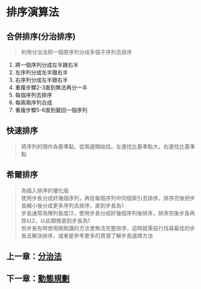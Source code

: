 # 排序演算法

## 合併排序(分治排序)

> 利用分治法把一個原序列分成多個子序列去排序

1. 將一個序列分成左半跟右半
2. 左序列分成左半跟右半
3. 右序列分成左半跟右半
4. 重複步驟2-3直到無法再分一半
5. 每個序列去排序
6. 每兩兩序列合成
7. 重複步驟5-6直到變回一個序列


## 快速排序

> 將序列的頭作為基準點，從兩邊開始找。左邊找比基準點大，右邊找比基準點


## 希爾排序

> 為插入排序的優化版  
> 使用步長分成好幾個序列，再從每個序列中同個索引去排序，排序完後把步長縮小後分成更多序列去排序，直到步長為1  
> 步長通常為陣列長度/2，使用步長分成好幾個序列後排序，排序完後步長再除以2，以此類推直到步長為1  
> 但步長有時使用剛剛講的方法會無法完整排序，這時就需自行找尋最佳的步長去解決排序，或者是參考更多的資源了解步長選擇方法


## 上一章：[分治法](https://github.com/xixa3333/algorithm/blob/main/%E5%88%86%E6%B2%BB%E6%B3%95.md)
## 下一章：[動態規劃](https://github.com/xixa3333/algorithm/blob/main/%E5%8B%95%E6%85%8B%E8%A6%8F%E5%8A%83.md)
